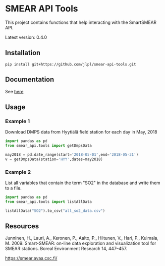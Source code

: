 # SMEAR API Tools

This project contains functions that help interacting with the SmartSMEAR API.

Latest version: 0.4.0

## Installation

```shell
pip install git+https://github.com/jlpl/smear-api-tools.git
```

## Documentation 
See [here](https://jlpl.github.io/smear-api-tools/)

## Usage

### Example 1
Download DMPS data from Hyytiälä field station for each day in May, 2018

```python
import pandas as pd
from smear_api.tools import getDmpsData

may2018 = pd.date_range(start='2018-05-01',end='2018-05-31')
v = getDmpsData(station='HYY',dates=may2018)
```

### Example 2
List all variables that contain the term "SO2" in the database and write them to a file.

```python
import pandas as pd
from smear_api.tools import listAllData

listAllData("SO2").to_csv("all_so2_data.csv")
```

## Resources

Junninen, H., Lauri, A., Keronen, P., Aalto, P., Hiltunen, V., Hari, P., Kulmala, M. 2009. Smart-SMEAR: on-line data exploration and visualization tool for SMEAR stations. Boreal Environment Research 14, 447–457.

https://smear.avaa.csc.fi/

